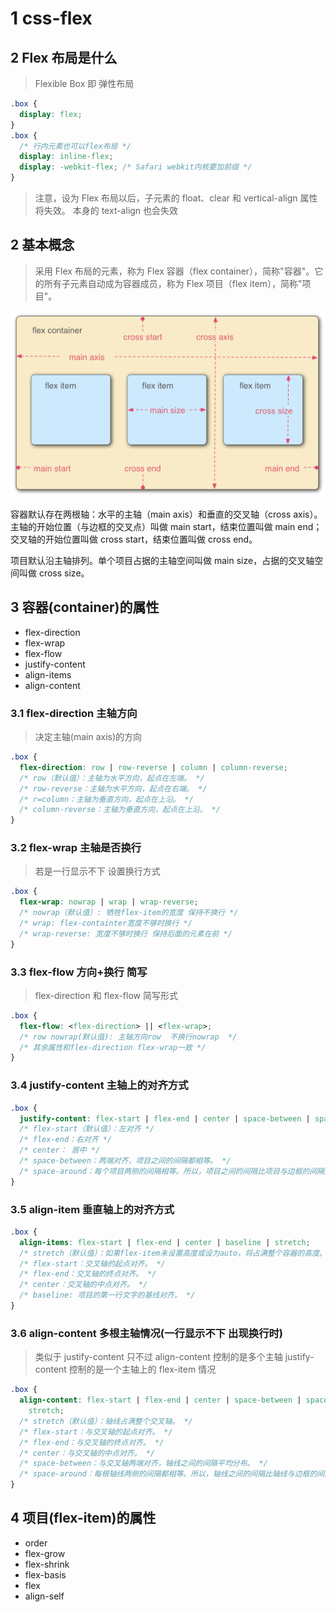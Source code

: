 # 1 css-flex

## 2 Flex 布局是什么

> Flexible Box 即 弹性布局

```css
.box {
  display: flex;
}
.box {
  /* 行内元素也可以flex布局 */
  display: inline-flex;
  display: -webkit-flex; /* Safari webkit内核要加前缀 */
}
```

> 注意，设为 Flex 布局以后，子元素的 float、clear 和 vertical-align 属性将失效。 本身的 text-align 也会失效

## 2 基本概念

> 采用 Flex 布局的元素，称为 Flex 容器（flex container），简称"容器"。它的所有子元素自动成为容器成员，称为 Flex 项目（flex item），简称"项目"。

![pci](../assets/css-flex/1.png)

容器默认存在两根轴：水平的主轴（main axis）和垂直的交叉轴（cross axis）。主轴的开始位置（与边框的交叉点）叫做 main start，结束位置叫做 main end；交叉轴的开始位置叫做 cross start，结束位置叫做 cross end。

项目默认沿主轴排列。单个项目占据的主轴空间叫做 main size，占据的交叉轴空间叫做 cross size。

## 3 容器(container)的属性

- flex-direction
- flex-wrap
- flex-flow
- justify-content
- align-items
- align-content

### 3.1 flex-direction 主轴方向

> 决定主轴(main axis)的方向

```css
.box {
  flex-direction: row | row-reverse | column | column-reverse;
  /* row（默认值）：主轴为水平方向，起点在左端。 */
  /* row-reverse：主轴为水平方向，起点在右端。 */
  /* r=column：主轴为垂直方向，起点在上沿。 */
  /* column-reverse：主轴为垂直方向，起点在上沿。 */
}
```

### 3.2 flex-wrap 主轴是否换行

> 若是一行显示不下 设置换行方式

```css
.box {
  flex-wrap: nowrap | wrap | wrap-reverse;
  /* nowrap（默认值）: 牺牲flex-item的宽度 保持不换行 */
  /* wrap: flex-containter宽度不够时换行 */
  /* wrap-reverse: 宽度不够时换行 保持后面的元素在前 */
}
```

### 3.3 flex-flow 方向+换行 简写

> flex-direction 和 flex-flow 简写形式

```css
.box {
  flex-flow: <flex-direction> || <flex-wrap>;
  /* row nowrap(默认值): 主轴方向row  不换行nowrap  */
  /* 其余属性和flex-direction flex-wrap一致 */
}
```

### 3.4 justify-content 主轴上的对齐方式

```css
.box {
  justify-content: flex-start | flex-end | center | space-between | space-around;
  /* flex-start（默认值）：左对齐 */
  /* flex-end：右对齐 */
  /* center： 居中 */
  /* space-between：两端对齐，项目之间的间隔都相等。 */
  /* space-around：每个项目两侧的间隔相等。所以，项目之间的间隔比项目与边框的间隔大一倍。 */
}
```

### 3.5 align-item 垂直轴上的对齐方式

```css
.box {
  align-items: flex-start | flex-end | center | baseline | stretch;
  /* stretch（默认值）：如果flex-item未设置高度或设为auto，将占满整个容器的高度。若flex-item设置高度 则该属性不生效 */
  /* flex-start：交叉轴的起点对齐。 */
  /* flex-end：交叉轴的终点对齐。 */
  /* center：交叉轴的中点对齐。 */
  /* baseline: 项目的第一行文字的基线对齐。 */
}
```

### 3.6 align-content 多根主轴情况(一行显示不下 出现换行时)

> 类似于 justify-content 只不过 align-content 控制的是多个主轴 justify-content 控制的是一个主轴上的 flex-item 情况

```css
.box {
  align-content: flex-start | flex-end | center | space-between | space-around |
    stretch;
  /* stretch（默认值）：轴线占满整个交叉轴。 */
  /* flex-start：与交叉轴的起点对齐。 */
  /* flex-end：与交叉轴的终点对齐。 */
  /* center：与交叉轴的中点对齐。 */
  /* space-between：与交叉轴两端对齐，轴线之间的间隔平均分布。 */
  /* space-around：每根轴线两侧的间隔都相等。所以，轴线之间的间隔比轴线与边框的间隔大一倍。 */
}
```

## 4 项目(flex-item)的属性

- order
- flex-grow
- flex-shrink
- flex-basis
- flex
- align-self

<!-- https://www.ruanyifeng.com/blog/2015/07/flex-grammar.html -->
